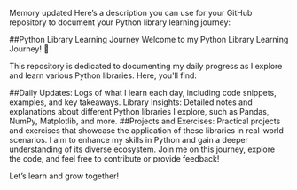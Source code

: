 
Memory updated
Here’s a description you can use for your GitHub repository to document your Python library learning journey:

##Python Library Learning Journey
Welcome to my Python Library Learning Journey! 🚀

This repository is dedicated to documenting my daily progress as I explore and learn various Python libraries. Here, you'll find:

##Daily Updates: Logs of what I learn each day, including code snippets, examples, and key takeaways.
Library Insights: Detailed notes and explanations about different Python libraries I explore, such as Pandas, NumPy, Matplotlib, and more.
##Projects and Exercises: Practical projects and exercises that showcase the application of these libraries in real-world scenarios.
I aim to enhance my skills in Python and gain a deeper understanding of its diverse ecosystem. Join me on this journey, explore the code, and feel free to contribute or provide feedback!

Let’s learn and grow together!
